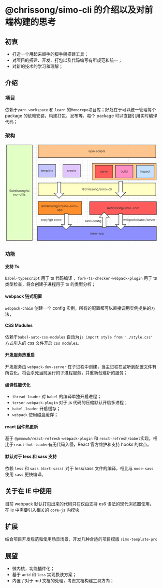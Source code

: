 # @chrissong/simo-cli 的介绍以及对前端构建的思考

## 初衷

- 打造一个用起来顺手的脚手架搭建工具；
- 对项目的搭建、开发、打包以及代码编写有所规范和统一；
- 对新的技术的学习和理解；

## 介绍

### 项目

依赖于`yarn workspace` 和 `learn` 的`Monorepo`项目库；好处在于可以统一管理每个 package 的依赖安装，构建打包，发布等，每个 package 可以直接引用实时编译代码；

### 架构

<div align=center>
 <img width="600px"  src="./images/simo-cli.png">
</div>

### 功能

#### 支持 Ts

`babel-typescript` 用于 ts 代码编译 ，`fork-ts-checker-webpack-plugin` 用于 ts 类型检查，将会创建子进程用于 ts 的类型分析；

#### webpack 链式配置

`webpack-chain` 创建一个 config 实例，所有的配置都可以直接调用实例提供的方法，

#### CSS Modules

依赖于`babel-auto-css-modules` 自动为`js import style from './style.css' ` 方式引入的 css 文件开启 `css modules`。

#### 开发服务热重启

开发服务由 `webpack-dev-server` 在子进程中创建，当主进程在监听到配置文件有所变化，将会杀死当前运行的子进程服务，并重新创建新的服务；

#### 编译性能优化

- `thread-loader` 对 `babel` 的编译单独开启进程；
- `terser-webpack-plugin` 对于 js 代码的压缩默认开启多进程；
- `babel-loader` 开启缓存；
- `webpack` 使用磁盘缓存；

#### react 组件热更新

基于 `@pmmmwh/react-refresh-webpack-plugin` 和 `react-refresh/babel`实现，相比于`react-hot-loader`有无代码入侵，React 官方维护和支持 hooks 的优点。

#### 默认对于 less 和 sass 支持

依赖 `less` 和 `sass（dart-sass）`对于 less/sass 文件的编译，相比与 `node-sass` 使用 `sass` 更快编译。

## 关于在 IE 中使用

目前 webpack 默认打包出来的代码只在仅由支持 es6 语法的现代浏览器使用，在 ie 中需要引入相关的 `core-js` 内模块

## 扩展

结合项目开发规范和使用场景场景，开发几种合适的项目模版 `simo-template-pro`

## 展望

- 微内核，功能插件化；
- 基于 `antd` 和 `less` 实现换肤方案；
- 内置了对于 md 文档的处理，考虑文档构建工具方向；
